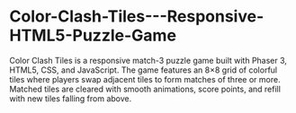 # Color-Clash-Tiles---Responsive-HTML5-Puzzle-Game
Color Clash Tiles is a responsive match-3 puzzle game built with Phaser 3, HTML5, CSS, and JavaScript. The game features an 8×8 grid of colorful tiles where players swap adjacent tiles to form matches of three or more. Matched tiles are cleared with smooth animations, score points, and refill with new tiles falling from above.
